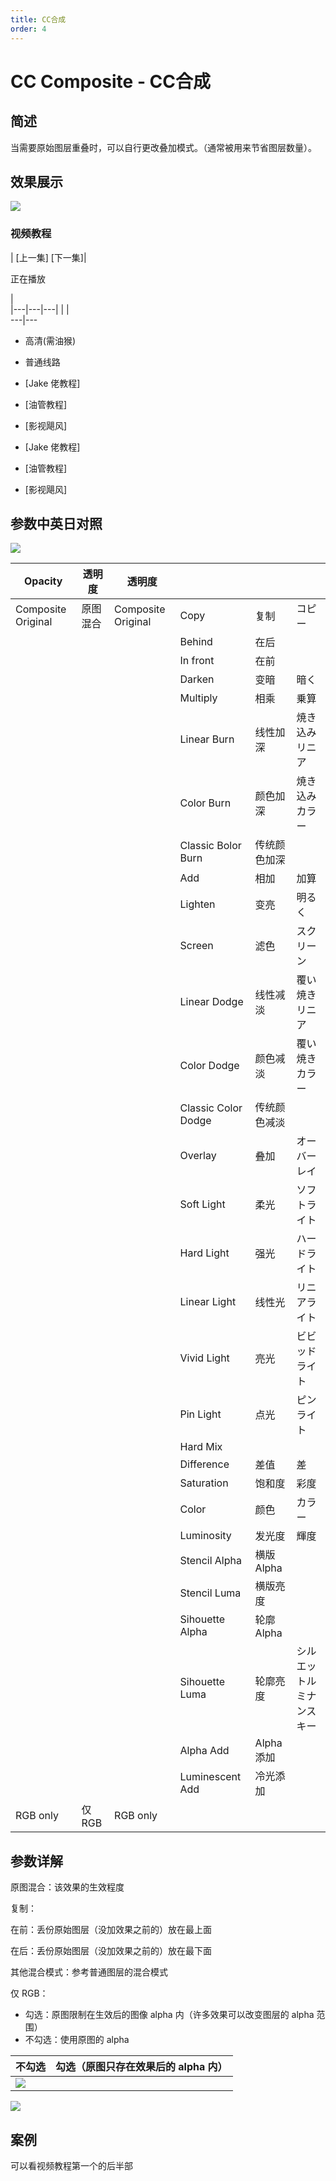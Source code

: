 ```yaml
---
title: CC合成
order: 4
---
```


# CC Composite - CC合成

## 简述

当需要原始图层重叠时，可以自行更改叠加模式。（通常被用来节省图层数量）。

## 效果展示

![](https://cdn.yuelili.com/20211212190902.png)

### 视频教程

| [上一集] [下一集]|

正在播放

|  
|---|---|---|
| |  
---|---

- 高清(需油猴)
- 普通线路

- [Jake 佬教程]
- [油管教程]
- [影视飓风]

- [Jake 佬教程]
- [油管教程]
- [影视飓风]

## 参数中英日对照

![](https://mir.yuelili.com/user/source/2020/05/AE-Effects-Channel-CC_Composite-2.png)

| Opacity            | 透明度   | 透明度             |                     |              |                          |
| ------------------ | -------- | ------------------ | ------------------- | ------------ | ------------------------ |
| Composite Original | 原图混合 | Composite Original | Copy                | 复制         | コピー                   |
|                    |          |                    | Behind              | 在后         |                          |
|                    |          |                    | In front            | 在前         |                          |
|                    |          |                    | Darken              | 变暗         | 暗く                     |
|                    |          |                    | Multiply            | 相乘         | 乗算                     |
|                    |          |                    | Linear Burn         | 线性加深     | 焼き込みリニア           |
|                    |          |                    | Color Burn          | 颜色加深     | 焼き込みカラー           |
|                    |          |                    | Classic Bolor Burn  | 传统颜色加深 |                          |
|                    |          |                    | Add                 | 相加         | 加算                     |
|                    |          |                    | Lighten             | 变亮         | 明るく                   |
|                    |          |                    | Screen              | 滤色         | スクリーン               |
|                    |          |                    | Linear Dodge        | 线性减淡     | 覆い焼きリニア           |
|                    |          |                    | Color Dodge         | 颜色减淡     | 覆い焼きカラー           |
|                    |          |                    | Classic Color Dodge | 传统颜色减淡 |                          |
|                    |          |                    | Overlay             | 叠加         | オーバーレイ             |
|                    |          |                    | Soft Light          | 柔光         | ソフトライト             |
|                    |          |                    | Hard Light          | 强光         | ハードライト             |
|                    |          |                    | Linear Light        | 线性光       | リニアライト             |
|                    |          |                    | Vivid Light         | 亮光         | ビビッドライト           |
|                    |          |                    | Pin Light           | 点光         | ピンライト               |
|                    |          |                    | Hard Mix            |              |                          |
|                    |          |                    | Difference          | 差值         | 差                       |
|                    |          |                    | Saturation          | 饱和度       | 彩度                     |
|                    |          |                    | Color               | 颜色         | カラー                   |
|                    |          |                    | Luminosity          | 发光度       | 輝度                     |
|                    |          |                    | Stencil Alpha       | 横版 Alpha   |                          |
|                    |          |                    | Stencil Luma        | 横版亮度     |                          |
|                    |          |                    | Sihouette Alpha     | 轮廓 Alpha   |                          |
|                    |          |                    | Sihouette Luma      | 轮廓亮度     | シルエットルミナンスキー |
|                    |          |                    | Alpha Add           | Alpha 添加   |                          |
|                    |          |                    | Luminescent Add     | 冷光添加     |                          |
| RGB only           | 仅 RGB   | RGB only           |                     |              |                          |

## 参数详解

原图混合：该效果的生效程度

复制：

在前：丢份原始图层（没加效果之前的）放在最上面

在后：丢份原始图层（没加效果之前的）放在最下面

其他混合模式：参考普通图层的混合模式

仅 RGB：

- 勾选：原图限制在生效后的图像 alpha 内（许多效果可以改变图层的 alpha 范围）
- 不勾选：使用原图的 alpha

| 不勾选                                          | 勾选（原图只存在效果后的 alpha 内） |
| ----------------------------------------------- | ----------------------------------- |
| ![](https://cdn.yuelili.com/20211212192038.png) |

![](https://cdn.yuelili.com/20211212191947.png)

## 案例

可以看视频教程第一个的后半部
